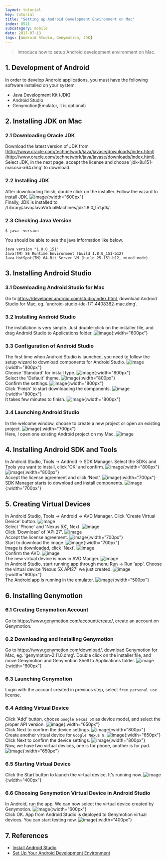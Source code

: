 ```yaml
---
layout: tutorial
key: tutorial
title: "Setting up Android Development Environment on Mac"
index: 8521
subcategory: mobile
date: 2017-07-13
tags: [Android Studio, Genymotion, JDK]
---
```


> Introduce how to setup Android development environment on Mac.

## 1. Development of Android
In order to develop Android applications, you must have the following software installed on your system:
* Java Development Kit (JDK)
* Android Studio
* Genymotion(Emulator, it is optional)

## 2. Installing JDK on Mac
### 2.1 Downloading Oracle JDK
Download the latest version of JDK from [http://www.oracle.com/technetwork/java/javase/downloads/index.html](http://www.oracle.com/technetwork/java/javase/downloads/index.html). Select JDK, in the next page, accept the license and choose 'jdk-8u151-macosx-x64.dmg' to download.
### 2.2 Installing JDK
After downloading finish, double click on the installer. Follow the wizard to install JDK.
![image](/assets/images/mobile/8521/jdkinstall.png){:width="600px"}  
Finally, JDK is installed to /Library/Java/JavaVirtualMachines/jdk1.8.0_151.jdk/.
### 2.3 Checking Java Version
```raw
$ java -version
```
You should be able to see the java information like below.
```raw
java version "1.8.0_151"
Java(TM) SE Runtime Environment (build 1.8.0_151-b12)
Java HotSpot(TM) 64-Bit Server VM (build 25.151-b12, mixed mode)
```

## 3. Installing Android Studio
### 3.1 Downloading Android Studio for Mac
Go to https://developer.android.com/studio/index.html, download Android Studio for Mac, eg. 'android-studio-ide-171.4408382-mac.dmg'.
### 3.2 Installing Android Studio
The installation is very simple. Just double-click on the installer file, and drag Android Studio to Applications folder.
![image](/assets/images/mobile/8521/androidstudioinstall.png){:width="600px"}  
### 3.3 Configuration of Android Studio
The first time when Android Studio is launched, you need to follow the setup wizard to download components for Android Studio.
![image](/assets/images/mobile/8521/setupwizard.png){:width="800px"}  
Choose 'Standard' for install type.
![image](/assets/images/mobile/8521/setupinstalltype.png){:width="800px"}  
Select the 'Default' theme.
![image](/assets/images/mobile/8521/setuptheme.png){:width="800px"}  
Confirm the settings.
![image](/assets/images/mobile/8521/setupverify.png){:width="800px"}  
Click 'Finish' to start downloading the components.
![image](/assets/images/mobile/8521/setupdownload.png){:width="800px"}  
It takes few minutes to finish.
![image](/assets/images/mobile/8521/setupfinish.png){:width="800px"}  
### 3.4 Launching Android Studio
In the welcome window, choose to create a new project or open an existing project.
![image](/assets/images/mobile/8521/androidstudiolaunch.png){:width="700px"}  
Here, I open one existing Android project on my Mac.
![image](/assets/images/mobile/8521/androidstudioide.png)
## 4. Installing Android SDK and Tools
In Android Studio, Tools -> Android -> SDK Manager. Select the SDKs and Tools you want to install, click 'OK' and confirm.
![image](/assets/images/mobile/8521/sdkmanager.png){:width="800px"}  
![image](/assets/images/mobile/8521/sdktools.png){:width="800px"}  
Accept the license agreement and click 'Next'.
![image](/assets/images/mobile/8521/sdklicense.png){:width="700px"}  
SDK Manager starts to download and install components.
![image](/assets/images/mobile/8521/sdkinstalling.png){:width="700px"}  

## 5. Creating Virtual Devices
In Android Studio, Tools -> Android -> AVD Manager. Click 'Create Virtual Device' button.
![image](/assets/images/mobile/8521/avdmanager.png)  
Select 'Phone' and 'Nexus 5X', Next.
![image](/assets/images/mobile/8521/avdhardware.png)  
Click 'Download' of 'API 27'.
![image](/assets/images/mobile/8521/avdimage.png)  
Accept the license agreement.
![image](/assets/images/mobile/8521/avdlicense.png){:width="700px"}  
Start to download the image.
![image](/assets/images/mobile/8521/avddownloading.png){:width="700px"}  
Image is downloaded, click 'Next'.
![image](/assets/images/mobile/8521/avdimagedownloaded.png)  
Confirm the AVD.
![image](/assets/images/mobile/8521/avdfinish.png)  
The new virtual device is now in AVD Manger.
![image](/assets/images/mobile/8521/avdmanagernewdevice.png)  
In Android Studio, start running app through menu Run -> Run 'app'. Choose the virtual device 'Nexus 5X API27' we just created.
![image](/assets/images/mobile/8521/avdrun.png){:width="600px"}  
The Android app is running in the emulator.
![image](/assets/images/mobile/8521/avdemulator.png){:width="500px"}  

## 6. Installing Genymotion
### 6.1 Creating Genymotion Account
Go to https://www.genymotion.com/account/create/, create an account on Genymotion.
### 6.2 Downloading and Installing Genymotion
Go to https://www.genymotion.com/download/, download Genymotion for Mac, eg. 'genymotion-2.11.0.dmg'. Double click on the installer file, and move Genymotion and Genymotion Shell to Applications folder.
![image](/assets/images/mobile/8521/genymotioninstall.png){:width="600px"}  
### 6.3 Launching Genymotion
Login with the account created in previous step, select `free personal use` license.
### 6.4 Adding Virtual Device
Click 'Add' button, choose `Google Nexus 5X` as device model, and select the proper API version.
![image](/assets/images/mobile/8521/genymotionnexus5x.png){:width="650px"}  
Click Next to confirm the device settings.
![image](/assets/images/mobile/8521/genymotionconfirm.png){:width="800px"}  
Create another virtual device for `Google Nexus 9`.
![image](/assets/images/mobile/8521/genymotionnexus9.png){:width="650px"}  
Click Next to confirm the device settings.
![image](/assets/images/mobile/8521/genymotionconfirm2.png){:width="800px"}  
Now, we have two virtual devices, one is for phone, another is for pad.
![image](/assets/images/mobile/8521/genymotiondevices.png){:width="650px"}  
### 6.5 Starting Virtual Device
Click the Start button to launch the virtual device. It's running now.
![image](/assets/images/mobile/8521/genymotionrunning.png){:width="400px"}  
### 6.6 Choosing Genymotion Virtual Device in Android Studio
In Android, run the app. We can now select the virtual device created by Genymotion.
![image](/assets/images/mobile/8521/genymotionemulator.png){:width="600px"}  
Click OK. App from Android Studio is deployed to Genymotion virtual devices. You can start testing now.
![image](/assets/images/mobile/8521/genymotionapp.png){:width="400px"}  

## 7. References
* [Install Android Studio](https://developer.android.com/studio/install.html)
* [Set Up Your Android Development Environment](https://trailhead.salesforce.com/en/projects/mobilesdk_setup_dev_tools/steps/mobilesdk_setup_android)
